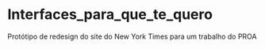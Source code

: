# Interfaces_para_que_te_quero
Protótipo de redesign do site do New York Times para um trabalho do PROA
